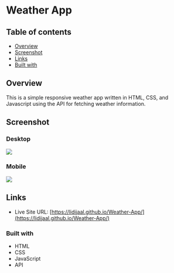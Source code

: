 # Weather App


## Table of contents

- [Overview](#overview)
- [Screenshot](#screenshot)
- [Links](#links)
- [Built with](#built-with)


## Overview
   This is a simple responsive weather app written in HTML, CSS, and Javascript using the API for fetching weather information. 

## Screenshot

### Desktop
![](https://snipboard.io/CLqoR2.jpg)

### Mobile
![](https://snipboard.io/V8afWY.jpg)

## Links
- Live Site URL: [https://lidijaal.github.io/Weather-App/](https://lidijaal.github.io/Weather-App/) 

### Built with
- HTML
- CSS
- JavaScript
- API